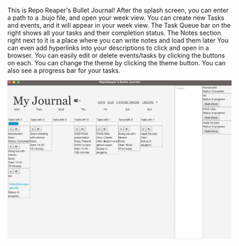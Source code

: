 This is Repo Reaper's Bullet Journal! After the splash screen, you can enter a path to a .bujo file, 
and open your week view. You can create new Tasks and events, and it will appear in your week view.
The Task Queue bar on the right shows all your tasks and their completion status. The Notes section right
next to it is a place where you can write notes and load them later
You can even add hyperlinks into your descriptions to click and open in a browser. 
You can easily edit or delete events/tasks by clicking the buttons on each. 
You can change the theme by clicking the theme button. 
You can also see a progress bar for your tasks.


![Screenshot of current output](/screenshot2.png)
